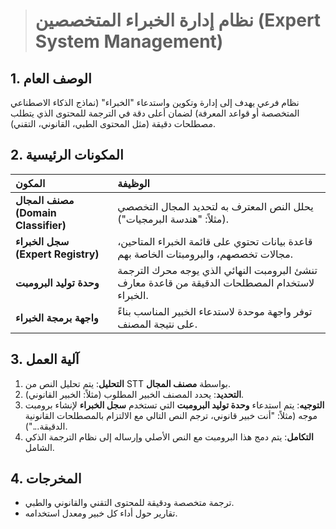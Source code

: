 > # نظام إدارة الخبراء المتخصصين (Expert System Management)

## 1. الوصف العام
نظام فرعي يهدف إلى إدارة وتكوين واستدعاء "الخبراء" (نماذج الذكاء الاصطناعي المتخصصة أو قواعد المعرفة) لضمان أعلى دقة في الترجمة للمحتوى الذي يتطلب مصطلحات دقيقة (مثل المحتوى الطبي، القانوني، التقني).

## 2. المكونات الرئيسية

| المكون | الوظيفة |
| :--- | :--- |
| **مصنف المجال (Domain Classifier)** | يحلل النص المعترف به لتحديد المجال التخصصي (مثلاً: "هندسة البرمجيات"). |
| **سجل الخبراء (Expert Registry)** | قاعدة بيانات تحتوي على قائمة الخبراء المتاحين، مجالات تخصصهم، والبرومبتات الخاصة بهم. |
| **وحدة توليد البرومبت** | تنشئ البرومبت النهائي الذي يوجه محرك الترجمة لاستخدام المصطلحات الدقيقة من قاعدة معارف الخبراء. |
| **واجهة برمجة الخبراء** | توفر واجهة موحدة لاستدعاء الخبير المناسب بناءً على نتيجة المصنف. |

## 3. آلية العمل
1.  **التحليل**: يتم تحليل النص من STT بواسطة **مصنف المجال**.
2.  **التحديد**: يحدد المصنف الخبير المطلوب (مثلاً: الخبير القانوني).
3.  **التوجيه**: يتم استدعاء **وحدة توليد البرومبت** التي تستخدم **سجل الخبراء** لإنشاء برومبت موجه (مثلاً: "أنت خبير قانوني، ترجم النص التالي مع الالتزام بالمصطلحات القانونية الدقيقة...").
4.  **التكامل**: يتم دمج هذا البرومبت مع النص الأصلي وإرساله إلى نظام الترجمة الذكي الشامل.

## 4. المخرجات
*   ترجمة متخصصة ودقيقة للمحتوى التقني والقانوني والطبي.
*   تقارير حول أداء كل خبير ومعدل استخدامه.
